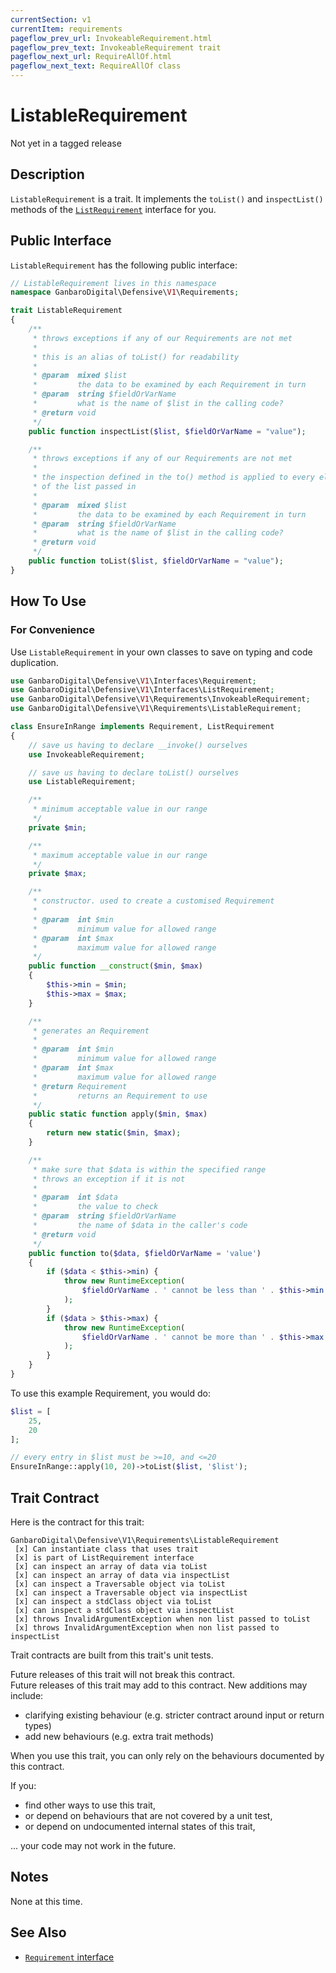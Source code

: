 ```yaml
---
currentSection: v1
currentItem: requirements
pageflow_prev_url: InvokeableRequirement.html
pageflow_prev_text: InvokeableRequirement trait
pageflow_next_url: RequireAllOf.html
pageflow_next_text: RequireAllOf class
---
```


# ListableRequirement

<div class="callout warning" markdown="1">
Not yet in a tagged release
</div>

## Description

`ListableRequirement` is a trait. It implements the `toList()` and `inspectList()` methods of the [`ListRequirement`](../Interfaces/ListRequirement.html) interface for you.

## Public Interface

`ListableRequirement` has the following public interface:

```php
// ListableRequirement lives in this namespace
namespace GanbaroDigital\Defensive\V1\Requirements;

trait ListableRequirement
{
    /**
     * throws exceptions if any of our Requirements are not met
     *
     * this is an alias of toList() for readability
     *
     * @param  mixed $list
     *         the data to be examined by each Requirement in turn
     * @param  string $fieldOrVarName
     *         what is the name of $list in the calling code?
     * @return void
     */
    public function inspectList($list, $fieldOrVarName = "value");

    /**
     * throws exceptions if any of our Requirements are not met
     *
     * the inspection defined in the to() method is applied to every element
     * of the list passed in
     *
     * @param  mixed $list
     *         the data to be examined by each Requirement in turn
     * @param  string $fieldOrVarName
     *         what is the name of $list in the calling code?
     * @return void
     */
    public function toList($list, $fieldOrVarName = "value");
}
```

## How To Use

### For Convenience

Use `ListableRequirement` in your own classes to save on typing and code duplication.

```php
use GanbaroDigital\Defensive\V1\Interfaces\Requirement;
use GanbaroDigital\Defensive\V1\Interfaces\ListRequirement;
use GanbaroDigital\Defensive\V1\Requirements\InvokeableRequirement;
use GanbaroDigital\Defensive\V1\Requirements\ListableRequirement;

class EnsureInRange implements Requirement, ListRequirement
{
    // save us having to declare __invoke() ourselves
    use InvokeableRequirement;

    // save us having to declare toList() ourselves
    use ListableRequirement;

    /**
     * minimum acceptable value in our range
     */
    private $min;

    /**
     * maximum acceptable value in our range
     */
    private $max;

    /**
     * constructor. used to create a customised Requirement
     *
     * @param  int $min
     *         minimum value for allowed range
     * @param  int $max
     *         maximum value for allowed range
     */
    public function __construct($min, $max)
    {
        $this->min = $min;
        $this->max = $max;
    }

    /**
     * generates an Requirement
     *
     * @param  int $min
     *         minimum value for allowed range
     * @param  int $max
     *         maximum value for allowed range
     * @return Requirement
     *         returns an Requirement to use
     */
    public static function apply($min, $max)
    {
        return new static($min, $max);
    }

    /**
     * make sure that $data is within the specified range
     * throws an exception if it is not
     *
     * @param  int $data
     *         the value to check
     * @param  string $fieldOrVarName
     *         the name of $data in the caller's code
     * @return void
     */
    public function to($data, $fieldOrVarName = 'value')
    {
        if ($data < $this->min) {
            throw new RuntimeException(
                $fieldOrVarName . ' cannot be less than ' . $this->min
            );
        }
        if ($data > $this->max) {
            throw new RuntimeException(
                $fieldOrVarName . ' cannot be more than ' . $this->max
            );
        }
    }
}
```

To use this example Requirement, you would do:

```php
$list = [
    25,
    20
];

// every entry in $list must be >=10, and <=20
EnsureInRange::apply(10, 20)->toList($list, '$list');
```

## Trait Contract

Here is the contract for this trait:

    GanbaroDigital\Defensive\V1\Requirements\ListableRequirement
     [x] Can instantiate class that uses trait
     [x] is part of ListRequirement interface
     [x] can inspect an array of data via toList
     [x] can inspect an array of data via inspectList
     [x] can inspect a Traversable object via toList
     [x] can inspect a Traversable object via inspectList
     [x] can inspect a stdClass object via toList
     [x] can inspect a stdClass object via inspectList
     [x] throws InvalidArgumentException when non list passed to toList
     [x] throws InvalidArgumentException when non list passed to inspectList

Trait contracts are built from this trait's unit tests.

<div class="callout success">
Future releases of this trait will not break this contract.
</div>

<div class="callout info" markdown="1">
Future releases of this trait may add to this contract. New additions may include:

* clarifying existing behaviour (e.g. stricter contract around input or return types)
* add new behaviours (e.g. extra trait methods)
</div>

<div class="callout warning" markdown="1">
When you use this trait, you can only rely on the behaviours documented by this contract.

If you:

* find other ways to use this trait,
* or depend on behaviours that are not covered by a unit test,
* or depend on undocumented internal states of this trait,

... your code may not work in the future.
</div>

## Notes

None at this time.

## See Also

* [`Requirement` interface](../Interfaces/Requirement.html)
